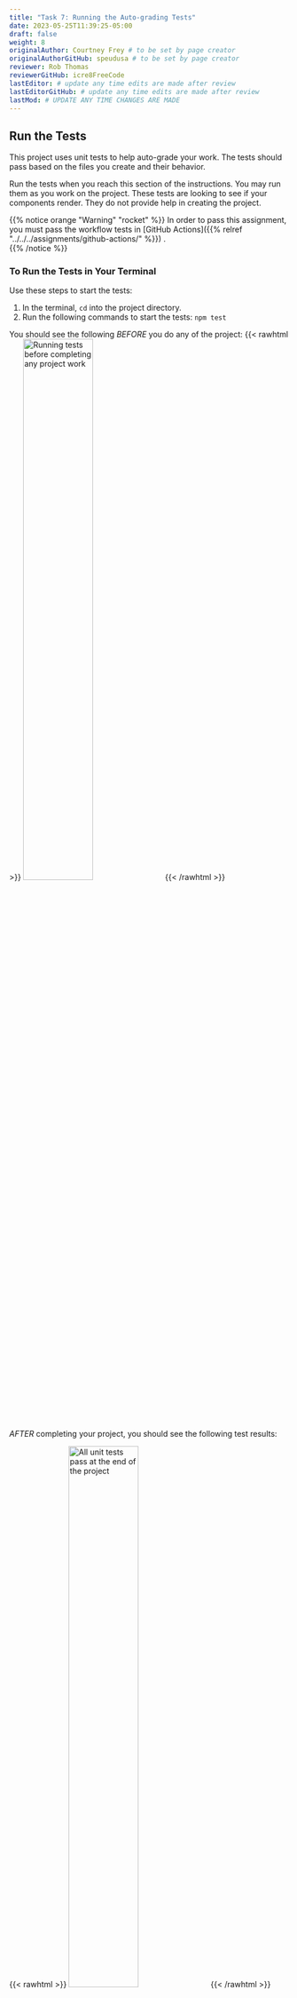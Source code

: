 ```yaml
---
title: "Task 7: Running the Auto-grading Tests"
date: 2023-05-25T11:39:25-05:00
draft: false
weight: 8
originalAuthor: Courtney Frey # to be set by page creator
originalAuthorGitHub: speudusa # to be set by page creator
reviewer: Rob Thomas
reviewerGitHub: icre8FreeCode
lastEditor: # update any time edits are made after review
lastEditorGitHub: # update any time edits are made after review
lastMod: # UPDATE ANY TIME CHANGES ARE MADE
---
```


## Run the Tests

This project uses unit tests to help auto-grade your work. The tests should pass based on the 
files you create and their behavior.


Run the tests when you reach this section of the instructions. You may run them as you work on the project. These tests are looking to see if your components render. They do not provide help in creating the project.

{{% notice orange "Warning" "rocket" %}} 
 In order to pass this assignment, you must pass the workflow tests in [GitHub Actions]({{% relref "../../../assignments/github-actions/" %}}) .  
{{% /notice %}}

### To Run the Tests in Your Terminal
Use these steps to start the tests:

1. In the terminal, `cd` into the project directory.
1. Run the following commands to start the tests: `npm test`

You should see the following _BEFORE_ you do any of the project:
{{< rawhtml >}}
   <img src="images/starting-unit-tests.png" alt="Running tests before completing any project work" width=50% />
{{< /rawhtml >}}

_AFTER_ completing your project, you should see the following test results:

{{< rawhtml >}}
   <img src="images/passing-unit-tests.png" alt="All unit tests pass at the end of the project" width=50% />
{{< /rawhtml >}}


### Testing Information

`"Final App function should contain a BANNER with title"` tests verify that you created a `Banner` component and it contains a title of sorts.  In this case, it says "Orbit Report"

`"Final App function should contain 4 BUTTONS: Low, Medium, High, and All Orbits"` tests verify the behavior of your application.  The buttons will not render in the `App` function if you don't code them properly.

`"Final App function should contain TABLE with values in both headers and cells"` tests use a testing data set to check the behavior of your table.  The test data is passed, and should be rendered into the table correctly using your `map` functions.

## Troubleshooting Vitest

Vite uses [Vitest](https://vitest.dev/) for testing React applications. It should already be part of your project. Vitest is configured in such a way that the tests are the exact same for Vitest and Jest, but it runs slightly differently and will have different output.

1. If you are not able to get the tests to run, make sure you are running the command inside the project repo. 

1. Vitest will wait for you to change a file before re-running any tests. If you are trying to make changes and the tests aren't re-running, check that you have saved those changes and exit Vitest with either `q` or `Ctrl+C` and run `npm test` to restart.


